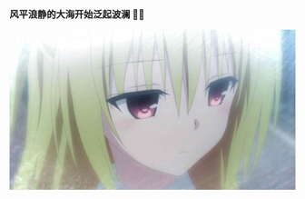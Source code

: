 ### 风平浪静的大海开始泛起波澜 🌊🌊

<p align="center">
  <img src="https://github.com/kyuuta/kyuuta/blob/master/yami.jpg">
</p>

<!--
**kyuuta/kyuuta** is a ✨ _special_ ✨ repository because its `README.md` (this file) appears on your GitHub profile.

Here are some ideas to get you started:

- 🔭 I’m currently working on ...
- 🌱 I’m currently learning ...
- 👯 I’m looking to collaborate on ...
- 🤔 I’m looking for help with ...
- 💬 Ask me about ...
- 📫 How to reach me: ...
- 😄 Pronouns: ...
- ⚡ Fun fact: ...
-->
